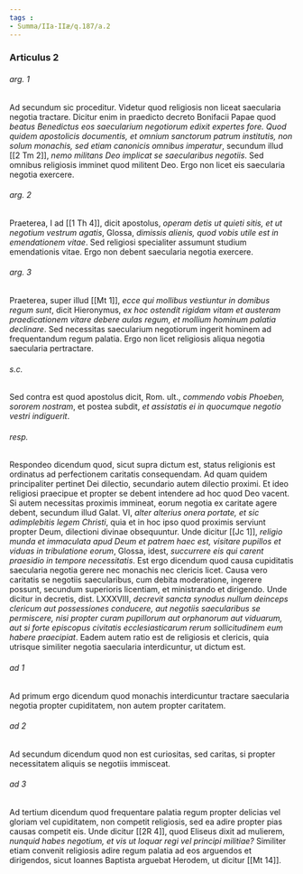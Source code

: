 ```yaml
---
tags : 
- Summa/IIa-IIæ/q.187/a.2
---
```


### Articulus 2

###### arg. 1
Ad secundum sic proceditur. Videtur quod religiosis non liceat saecularia negotia tractare. Dicitur enim in praedicto decreto Bonifacii Papae quod *beatus Benedictus eos saecularium negotiorum edixit expertes fore. Quod quidem apostolicis documentis, et omnium sanctorum patrum institutis, non solum monachis, sed etiam canonicis omnibus imperatur*, secundum illud [[2 Tm 2]], *nemo militans Deo implicat se saecularibus negotiis*. Sed omnibus religiosis imminet quod militent Deo. Ergo non licet eis saecularia negotia exercere.

###### arg. 2
Praeterea, I ad [[1 Th 4]], dicit apostolus, *operam detis ut quieti sitis, et ut negotium vestrum agatis*, Glossa, *dimissis alienis, quod vobis utile est in emendationem vitae*. Sed religiosi specialiter assumunt studium emendationis vitae. Ergo non debent saecularia negotia exercere.

###### arg. 3
Praeterea, super illud [[Mt 1]], *ecce qui mollibus vestiuntur in domibus regum sunt*, dicit Hieronymus, *ex hoc ostendit rigidam vitam et austeram praedicationem vitare debere aulas regum, et mollium hominum palatia declinare*. Sed necessitas saecularium negotiorum ingerit hominem ad frequentandum regum palatia. Ergo non licet religiosis aliqua negotia saecularia pertractare.

###### s.c.
Sed contra est quod apostolus dicit, Rom. ult., *commendo vobis Phoeben, sororem nostram*, et postea subdit, *et assistatis ei in quocumque negotio vestri indiguerit*.

###### resp.
Respondeo dicendum quod, sicut supra dictum est, status religionis est ordinatus ad perfectionem caritatis consequendam. Ad quam quidem principaliter pertinet Dei dilectio, secundario autem dilectio proximi. Et ideo religiosi praecipue et propter se debent intendere ad hoc quod Deo vacent. Si autem necessitas proximis immineat, eorum negotia ex caritate agere debent, secundum illud Galat. VI, *alter alterius onera portate, et sic adimplebitis legem Christi*, quia et in hoc ipso quod proximis serviunt propter Deum, dilectioni divinae obsequuntur. Unde dicitur [[Jc 1]], *religio munda et immaculata apud Deum et patrem haec est, visitare pupillos et viduas in tribulatione eorum*, Glossa, idest, *succurrere eis qui carent praesidio in tempore necessitatis*. Est ergo dicendum quod causa cupiditatis saecularia negotia gerere nec monachis nec clericis licet. Causa vero caritatis se negotiis saecularibus, cum debita moderatione, ingerere possunt, secundum superioris licentiam, et ministrando et dirigendo. Unde dicitur in decretis, dist. LXXXVIII, *decrevit sancta synodus nullum deinceps clericum aut possessiones conducere, aut negotiis saecularibus se permiscere, nisi propter curam pupillorum aut orphanorum aut viduarum, aut si forte episcopus civitatis ecclesiasticarum rerum sollicitudinem eum habere praecipiat*. Eadem autem ratio est de religiosis et clericis, quia utrisque similiter negotia saecularia interdicuntur, ut dictum est.

###### ad 1
Ad primum ergo dicendum quod monachis interdicuntur tractare saecularia negotia propter cupiditatem, non autem propter caritatem.

###### ad 2
Ad secundum dicendum quod non est curiositas, sed caritas, si propter necessitatem aliquis se negotiis immisceat.

###### ad 3
Ad tertium dicendum quod frequentare palatia regum propter delicias vel gloriam vel cupiditatem, non competit religiosis, sed ea adire propter pias causas competit eis. Unde dicitur [[2R 4]], quod Eliseus dixit ad mulierem, *nunquid habes negotium, et vis ut loquar regi vel principi militiae?* Similiter etiam convenit religiosis adire regum palatia ad eos arguendos et dirigendos, sicut Ioannes Baptista arguebat Herodem, ut dicitur [[Mt 14]].


